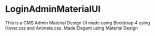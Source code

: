 # LoginAdminMaterialUI
This is a CMS Admin Material Design UI made using Bootstrap 4 using Hover.css and Animate.css. Made Elegant using Material Design

